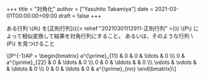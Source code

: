 +++
title = "対角化"
author = ["Yasuhito Takamiya"]
date = 2021-03-01T00:00:00+09:00
draft = false
+++

ある行列 \\(A\\) を[正則行列]({{< relref "20210301112911-正則行列" >}}) \\(P\\) によって相似変換して結果を対角行列にすること。
あるいは、そのような行列 \\(P\\) を見つけること

\\[P^{-1}AP = \begin{bmatrix}
a^{\prime}\_{11} & 0 & 0 & \ldots & 0 \\\\\\
0 & a^{\prime}\_{22} & 0 & \ldots & 0 \\\\\\
0 & 0 & \ddots & & 0 \\\\\\
\vdots & \vdots & & \ddots & 0 \\\\\\
0 & 0 & \ldots & 0 & a^{\prime}\_{nn}
\end{bmatrix}\\]
